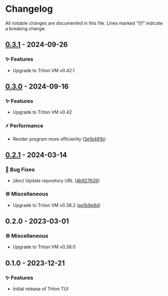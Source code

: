 # Changelog

All notable changes are documented in this file.
Lines marked “(!)” indicate a breaking change.

## [0.3.1](https://github.com/TritonVM/triton-tui/compare/v0.3.0..v0.3.1) - 2024-09-26

### ✨ Features

- Upgrade to Triton VM v0.42.1

## [0.3.0](https://github.com/TritonVM/triton-tui/compare/v0.2.1..v0.3.0) - 2024-09-16

### ✨ Features

- Upgrade to Triton VM v0.42

### ⚡️ Performance

- Render program more efficiently ([3e1b491b](https://github.com/TritonVM/triton-tui/commit/3e1b491b))

## [0.2.1](https://github.com/TritonVM/triton-tui/compare/v0.2.0..v0.2.1) - 2024-03-14

### 🐛 Bug Fixes

- *(doc)* Update repository URL ([4b927626](https://github.com/TritonVM/triton-tui/commit/4b927626))

### ⚙️ Miscellaneous

- Upgrade to Triton VM v0.38.2 ([ee1b9e9d](https://github.com/TritonVM/triton-tui/commit/ee1b9e9d))

## 0.2.0 - 2023-03-01

### ⚙️ Miscellaneous

- Upgrade to Triton VM v0.38.0

## 0.1.0 - 2023-12-21

### ✨ Features

- Initial release of Triton TUI
